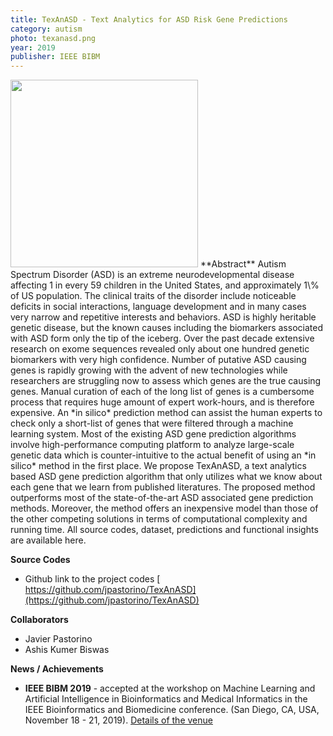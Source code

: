 ```yaml
---
title: TexAnASD - Text Analytics for ASD Risk Gene Predictions 
category: autism
photo: texanasd.png
year: 2019
publisher: IEEE BIBM
---
```


<img width="300" src="{{site.baseurl}}/images/research/{{page.photo}}" data-action="zoom">
**Abstract**
Autism Spectrum Disorder (ASD) is an extreme neurodevelopmental disease affecting 1 in every 59 children in the United States, and approximately 1\% of US population. The clinical traits of the disorder include noticeable deficits in social interactions, language development and in many cases very narrow and repetitive interests and behaviors. ASD is highly heritable genetic disease, but the known causes including the  biomarkers associated with ASD form only the tip of the iceberg. Over the past decade extensive research on exome sequences revealed only about one hundred genetic biomarkers with very high confidence. Number of putative ASD causing genes is rapidly growing with the advent of new technologies while researchers are struggling now to assess which genes are the true causing genes. Manual curation of each of the long list of genes is a cumbersome process that requires huge amount of expert work-hours, and is therefore expensive. An *in silico* prediction method can assist the human experts to check only a short-list of genes that were filtered through a machine learning system. Most of the existing ASD gene prediction algorithms involve high-performance computing platform to analyze large-scale genetic data which is counter-intuitive to the actual benefit of using an *in silico* method in the first place. We propose TexAnASD, a text analytics based ASD gene prediction algorithm that only utilizes what we know about each gene that we learn from published literatures. The proposed method outperforms most of the state-of-the-art ASD associated gene prediction methods. Moreover, the method offers an inexpensive model than those of the other competing solutions in terms of computational complexity and running time. All source codes, dataset, predictions and functional insights are available here.


**Source Codes**
- Github link to the project codes [ https://github.com/jpastorino/TexAnASD](https://github.com/jpastorino/TexAnASD)

**Collaborators**
- Javier Pastorino
- Ashis Kumer Biswas

**News / Achievements**
- **IEEE BIBM 2019** - accepted at the workshop on Machine Learning and Artificial Intelligence in Bioinformatics and Medical Informatics in the IEEE Bioinformatics and Biomedicine conference.  (San Diego, CA, USA, November 18 - 21, 2019). [Details of the venue](https://ieeebibm.org/BIBM2019/index.html)
